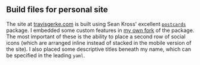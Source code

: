 ## Build files for personal site

The site at [travisgerke.com](https://travisgerke.com) is built using Sean Kross' excellent [`postcards`](https://github.com/seankross/postcards) package. I embedded some custom features in [my own fork](https://github.com/tgerke/postcards) of the package. The most important of these is the ability to place a second row of social icons (which are arranged inline instead of stacked in the mobile version of the site). I also placed some descriptive titles beneath my name, which can be specified in the leading `yaml`. 
